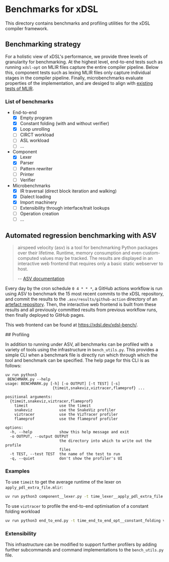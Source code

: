 # Benchmarks for xDSL

This directory contains benchmarks and profiling utilities for the xDSL compiler
framework.

## Benchmarking strategy

For a holistic view of xDSL's performance, we provide three levels of
granularity for benchmarking. At the highest level, end-to-end tests such as
running `xdsl-opt` on MLIR files capture the entire compiler pipeline. Below
this, component tests such as lexing MLIR files only capture individual stages
in the compiler pipeline. Finally, microbenchmarks evaluate properties of the
implementation, and are desiged to align with
[existing tests of MLIR](https://www.youtube.com/watch?v=7qvVMUSxqz4).

### List of benchmarks

- End-to-end
  - [x] Empty program
  - [x] Constant folding (with and without verifier)
  - [x] Loop unrolling
  - [ ] CIRCT workload
  - [ ] ASL workload
  - [ ] ...
- Component
  - [x] Lexer
  - [x] Parser
  - [ ] Pattern rewriter
  - [ ] Printer
  - [ ] Verifier
- Microbenchmarks
  - [x] IR traversal (direct block iteration and walking)
  - [x] Dialect loading
  - [x] Import machinery
  - [ ] Extensibility through interface/trait lookups
  - [ ] Operation creation
  - [ ] ...

## Automated regression benchmarking with ASV

> airspeed velocity (asv) is a tool for benchmarking Python packages over their
> lifetime. Runtime, memory consumption and even custom-computed values may be
> tracked. The results are displayed in an interactive web frontend that
> requires only a basic static webserver to host.
>
> -- [ASV documentation](https://asv.readthedocs.io/en/stable/index.html)

Every day by the cron schedule `0 4 * * *`, a GitHub actions workflow is run
using ASV to benchmark the 15 most recent commits to the xDSL repository, and
commit the results to the `.asv/results/github-action` directory of an
[artefact repository](https://github.com/xdslproject/xdsl-bench). Then, the
interactive web frontend is built from these results and all previously
committed results from previous workflow runs, then finally deployed to GitHub
pages.

This web frontend can be found at <https://xdsl.dev/xdsl-bench/>.

## Profiling

In addition to running under ASV, all benchmarks can be profiled with a variety
of tools using the infrastructure in `bench_utils.py`. This provides a simple
CLI when a benchmark file is directly run which through which the tool and
benchmark can be specified. The help page for this CLI is as follows:

```
uv run python3
 BENCHMARK.py --help
usage: BENCHMARK.py [-h] [-o OUTPUT] [-t TEST] [-s]
                     {timeit,snakeviz,viztracer,flameprof} ...

positional arguments:
  {timeit,snakeviz,viztracer,flameprof}
    timeit              use the timeit
    snakeviz            use the SnakeViz profiler
    viztracer           use the VizTracer profiler
    flameprof           use the flameprof profiler

options:
  -h, --help            show this help message and exit
  -o OUTPUT, --output OUTPUT
                        the directory into which to write out the profile
                        files
  -t TEST, --test TEST  the name of the test to run
  -q, --quiet           don't show the profiler's UI
```

### Examples

To use `timeit` to get the average runtime of the lexer on
`apply_pdl_extra_file.mlir`:

```bash
uv run python3 component__lexer.py -t time_lexer__apply_pdl_extra_file timeit
```

To use `viztracer` to profile the end-to-end optimisation of a constant folding
workload

```bash
uv run python3 end_to_end.py -t time_end_to_end_opt__constant_folding viztracer
```

### Extensibility

This infrastructure can be modified to support further profilers by adding
further subcommands and command implementations to the `bench_utils.py` file.
